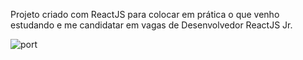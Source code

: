 Projeto criado com ReactJS para colocar em prática o que venho estudando e me candidatar em vagas de Desenvolvedor ReactJS Jr. 

![port](https://user-images.githubusercontent.com/55710562/176758902-06ffb2dc-d18a-4336-93d4-3be16d7d2cc3.png)
